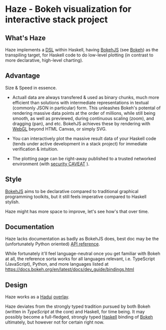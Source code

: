 # Haze - Bokeh visualization for interactive stack project

## What's Haze

Haze implements a
[DSL](https://en.wikipedia.org/wiki/Domain-specific_language)
within Haskell, having
[BokehJS](https://docs.bokeh.org/en/latest/docs/dev_guide/bokehjs.html)
(see [Bokeh](https://bokeh.org))
as the transpiling target, for Haskell code to do low-level
plotting (in contrast to more declarative, high-level charting).

## Advantage

Size & Speed in essence.

- Actuall data are always transfered & used as binary chunks, much more
  efficient than solutions with intermediate representations in textual
  (commonly JSON in particular) form. This unleashes Bokeh's potental
  of rendering massive data points at the order of millions, while still
  being smooth, as well as previewed, during continuous scaling (zoom),
  and dragging (pan), and etc. BokehJS achieves these by rendering with
  [WebGL](https://www.khronos.org/webgl/) beyond HTML Canvas, or simply
  SVG.

- You can interactively plot the massive result data of your Haskell
  code (tends under active development in a stack project) for immediate
  verification & intuition.

- The plotting page can be right-away published to a trusted networked
  environment (with
  [security CAVEAT](https://github.com/complyue/hadui/issues/3)
  ).

## Style

[BokehJS](https://docs.bokeh.org/en/latest/docs/user_guide/bokehjs.html)
aims to be declarative compared to traditional graphical programming
toolkits, but it still feels imperative compared to Haskell stylish.

Haze might has more space to improve, let's see how's that over time.

## Documentation

Haze lacks documentation as badly as BokehJS does, best doc may be the
(unfortunately Python oriented)
[API reference](https://docs.bokeh.org/en/latest/docs/reference.html).

While fortunately it'll feel language-neutral once you get familiar
with Bokeh at all, the reference sorta works for all languages relevant,
i.e. TypeScript (JavaScript), Python, and more languages listed at
https://docs.bokeh.org/en/latest/docs/dev_guide/bindings.html

## Design

Haze works as a
[Hadui](https://github.com/complyue/hadui)
[overlay](https://github.com/complyue/hadui/wiki/OverlayPackage).

Haze deviates from the strongly typed tradition pursued by both Bokeh
(written in _TypeScript_ at the core) and Haskell, for time being.
It may possibly become a full-fledged, strongly typed
[Haskell](https://www.haskell.org/) binding of [Bokeh](https://bokeh.org)
ultimately, but however not for certain right now.
